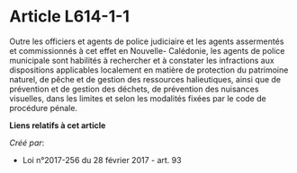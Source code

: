 # Article L614-1-1

Outre les officiers et agents de police judiciaire et les agents assermentés et commissionnés à cet effet en Nouvelle-
Calédonie, les agents de police municipale sont habilités à rechercher et à constater les infractions aux dispositions
applicables localement en matière de protection du patrimoine naturel, de pêche et de gestion des ressources halieutiques,
ainsi que de prévention et de gestion des déchets, de prévention des nuisances visuelles, dans les limites et selon les
modalités fixées par le code de procédure pénale.

**Liens relatifs à cet article**

_Créé par_:

  - Loi n°2017-256 du 28 février 2017 - art. 93
